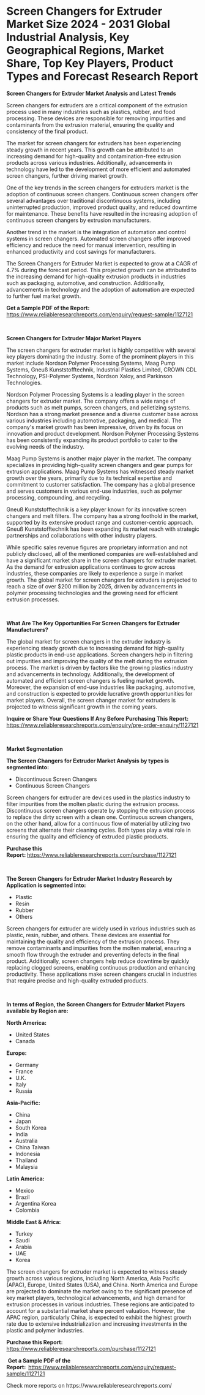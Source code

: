 <p><h1>Screen Changers for Extruder Market Size 2024 - 2031 Global Industrial Analysis, Key Geographical Regions, Market Share, Top Key Players, Product Types and Forecast Research Report</h1></p><p><strong>Screen Changers for Extruder Market Analysis and Latest Trends</strong></p>
<p><p>Screen changers for extruders are a critical component of the extrusion process used in many industries such as plastics, rubber, and food processing. These devices are responsible for removing impurities and contaminants from the extrusion material, ensuring the quality and consistency of the final product.</p><p>The market for screen changers for extruders has been experiencing steady growth in recent years. This growth can be attributed to an increasing demand for high-quality and contamination-free extrusion products across various industries. Additionally, advancements in technology have led to the development of more efficient and automated screen changers, further driving market growth.</p><p>One of the key trends in the screen changers for extruders market is the adoption of continuous screen changers. Continuous screen changers offer several advantages over traditional discontinuous systems, including uninterrupted production, improved product quality, and reduced downtime for maintenance. These benefits have resulted in the increasing adoption of continuous screen changers by extrusion manufacturers.</p><p>Another trend in the market is the integration of automation and control systems in screen changers. Automated screen changers offer improved efficiency and reduce the need for manual intervention, resulting in enhanced productivity and cost savings for manufacturers.</p><p>The Screen Changers for Extruder Market is expected to grow at a CAGR of 4.7% during the forecast period. This projected growth can be attributed to the increasing demand for high-quality extrusion products in industries such as packaging, automotive, and construction. Additionally, advancements in technology and the adoption of automation are expected to further fuel market growth.</p></p>
<p><strong>Get a Sample PDF of the Report:&nbsp;</strong> <a href="https://www.reliableresearchreports.com/enquiry/request-sample/1127121">https://www.reliableresearchreports.com/enquiry/request-sample/1127121</a></p>
<p>&nbsp;</p>
<p><strong>Screen Changers for Extruder Major Market Players</strong></p>
<p><p>The screen changers for extruder market is highly competitive with several key players dominating the industry. Some of the prominent players in this market include Nordson Polymer Processing Systems, Maag Pump Systems, Gneuß Kunststofftechnik, Industrial Plastics Limited, CROWN CDL Technology, PSI-Polymer Systems, Nordson Xaloy, and Parkinson Technologies.</p><p>Nordson Polymer Processing Systems is a leading player in the screen changers for extruder market. The company offers a wide range of products such as melt pumps, screen changers, and pelletizing systems. Nordson has a strong market presence and a diverse customer base across various industries including automotive, packaging, and medical. The company's market growth has been impressive, driven by its focus on innovation and product development. Nordson Polymer Processing Systems has been consistently expanding its product portfolio to cater to the evolving needs of the industry.</p><p>Maag Pump Systems is another major player in the market. The company specializes in providing high-quality screen changers and gear pumps for extrusion applications. Maag Pump Systems has witnessed steady market growth over the years, primarily due to its technical expertise and commitment to customer satisfaction. The company has a global presence and serves customers in various end-use industries, such as polymer processing, compounding, and recycling.</p><p>Gneuß Kunststofftechnik is a key player known for its innovative screen changers and melt filters. The company has a strong foothold in the market, supported by its extensive product range and customer-centric approach. Gneuß Kunststofftechnik has been expanding its market reach with strategic partnerships and collaborations with other industry players.</p><p>While specific sales revenue figures are proprietary information and not publicly disclosed, all of the mentioned companies are well-established and have a significant market share in the screen changers for extruder market. As the demand for extrusion applications continues to grow across industries, these companies are likely to experience a surge in market growth. The global market for screen changers for extruders is projected to reach a size of over $200 million by 2025, driven by advancements in polymer processing technologies and the growing need for efficient extrusion processes.</p></p>
<p>&nbsp;</p>
<p><strong>What Are The Key Opportunities For Screen Changers for Extruder Manufacturers?</strong></p>
<p><p>The global market for screen changers in the extruder industry is experiencing steady growth due to increasing demand for high-quality plastic products in end-use applications. Screen changers help in filtering out impurities and improving the quality of the melt during the extrusion process. The market is driven by factors like the growing plastics industry and advancements in technology. Additionally, the development of automated and efficient screen changers is fueling market growth. Moreover, the expansion of end-use industries like packaging, automotive, and construction is expected to provide lucrative growth opportunities for market players. Overall, the screen changer market for extruders is projected to witness significant growth in the coming years.</p></p>
<p><strong>Inquire or Share Your Questions If Any Before Purchasing This Report:</strong> <a href="https://www.reliableresearchreports.com/enquiry/pre-order-enquiry/1127121">https://www.reliableresearchreports.com/enquiry/pre-order-enquiry/1127121</a></p>
<p>&nbsp;</p>
<p><strong>Market Segmentation</strong></p>
<p><strong>The Screen Changers for Extruder Market Analysis by types is segmented into:</strong></p>
<p><ul><li>Discontinuous Screen Changers</li><li>Continuous Screen Changers</li></ul></p>
<p><p>Screen changers for extruder are devices used in the plastics industry to filter impurities from the molten plastic during the extrusion process. Discontinuous screen changers operate by stopping the extrusion process to replace the dirty screen with a clean one. Continuous screen changers, on the other hand, allow for a continuous flow of material by utilizing two screens that alternate their cleaning cycles. Both types play a vital role in ensuring the quality and efficiency of extruded plastic products.</p></p>
<p><strong>Purchase this Report:&nbsp;</strong><a href="https://www.reliableresearchreports.com/purchase/1127121">https://www.reliableresearchreports.com/purchase/1127121</a></p>
<p>&nbsp;</p>
<p><strong>The Screen Changers for Extruder Market Industry Research by Application is segmented into:</strong></p>
<p><ul><li>Plastic</li><li>Resin</li><li>Rubber</li><li>Others</li></ul></p>
<p><p>Screen changers for extruder are widely used in various industries such as plastic, resin, rubber, and others. These devices are essential for maintaining the quality and efficiency of the extrusion process. They remove contaminants and impurities from the molten material, ensuring a smooth flow through the extruder and preventing defects in the final product. Additionally, screen changers help reduce downtime by quickly replacing clogged screens, enabling continuous production and enhancing productivity. These applications make screen changers crucial in industries that require precise and high-quality extruded products.</p></p>
<p>&nbsp;</p>
<p><strong>In terms of Region, the Screen Changers for Extruder Market Players available by Region are:</strong></p>
<p>
    <p> <strong> North America: </strong>
        <ul>
            <li>United States</li>
            <li>Canada</li>
        </ul>
        </p> 
    <p> <strong> Europe: </strong>
        <ul>
            <li>Germany</li>
            <li>France</li>
            <li>U.K.</li>
            <li>Italy</li>
            <li>Russia</li>
        </ul>
        </p> 
    <p> <strong> Asia-Pacific: </strong>
        <ul>
            <li>China</li>
            <li>Japan</li>
            <li>South Korea</li>
            <li>India</li>
            <li>Australia</li>
            <li>China Taiwan</li>
            <li>Indonesia</li>
            <li>Thailand</li>
            <li>Malaysia</li>
        </ul>
        </p> 
    <p> <strong> Latin America: </strong>
        <ul>
            <li>Mexico</li>
            <li>Brazil</li>
            <li>Argentina Korea</li>
            <li>Colombia</li>
        </ul>
        </p> 
    <p> <strong> Middle East & Africa: </strong>
        <ul>
            <li>Turkey</li>
            <li>Saudi</li>
            <li>Arabia</li>
            <li>UAE</li>
            <li>Korea</li>
        </ul>
    </p>
    </p>
<p><p>The screen changers for extruder market is expected to witness steady growth across various regions, including North America, Asia Pacific (APAC), Europe, United States (USA), and China. North America and Europe are projected to dominate the market owing to the significant presence of key market players, technological advancements, and high demand for extrusion processes in various industries. These regions are anticipated to account for a substantial market share percent valuation. However, the APAC region, particularly China, is expected to exhibit the highest growth rate due to extensive industrialization and increasing investments in the plastic and polymer industries.</p></p>
<p><strong>Purchase this Report: </strong><a href="https://www.reliableresearchreports.com/purchase/1127121">https://www.reliableresearchreports.com/purchase/1127121</a></p>
<p>&nbsp;<strong>Get a Sample PDF of the Report:&nbsp;&nbsp;</strong><a href="https://www.reliableresearchreports.com/enquiry/request-sample/1127121">https://www.reliableresearchreports.com/enquiry/request-sample/1127121</a></p>
<p><strong></strong></p>
<p>Check more reports on https://www.reliableresearchreports.com/</p>